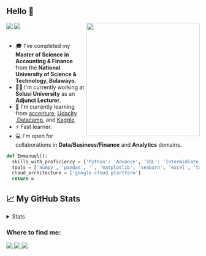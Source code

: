## Hello 👋 

<img align='right' src="https://github.com/Emmanuel-Ncube/Emmanuel-Ncube/blob/main/coding.gif" width="295">

<div>
<img src="https://img.shields.io/badge/Emmanuel-Ncube%20-important">
<img src="https://img.shields.io/badge/Google & Udacity Certified Data%20Analyst-red">
</div>
</br>

- 🎓 I've  completed my **Master of Science in Accounting & Finance** from the **National University of Science & Technology, Bulawayo**.
- 👨‍💼 I'm currently working at **Solusi University** as an **Adjunct Lecturer**.
- 🌱 I'm currently learning from [accenture](https://www.accenture.com), [Udacity](https://www.udacity.com/) ,[Datacamp](https://www.datacamp.com/),  and [Kaggle](https://www.kaggle.com/).
- ⚡️ Fast learner.
- 💻 I'm open for collaborations in **Data/Business/Finance** and **Analytics** domains.

```python
def Emmanuel():
  skills_with_proficiency = {'Python': 'Advance', 'SQL': 'Intermidiate', 'HTML & CSS': 'Intermidiate'}
  tools = ['numpy', 'pandas', '', 'matplotlib', 'seaborn', 'excel', 'tableau', 'google sheet']
  cloud_architecture = ['google cloud plartform']
  return ∞
```


## 📈 My GitHub Stats

<details>
  <summary>Stats</summary>
  <p align="center"> <img src="https://github-readme-stats.vercel.app/api?username=Emmanuel-Ncube&show_icons=true&theme=algolia&count_private=true" alt="Emmanuel-Ncube" />
  <p align="center"> <img src="https://github-readme-stats.vercel.app/api/top-langs/?username=Emmanuel-Ncube&theme=algolia" alt="Emmanuel" />
  </details>




<h3> Where to find me: </h3>
<div>
<a href="https://github.com/Emmanuel-Ncube">
<img src="https://img.shields.io/badge/GitHub-100000?style=for-the-badge&logo=github&logoColor=white">
</a>
<a href="https://www.linkedin.com/in/encube/">
<img src="https://img.shields.io/badge/LinkedIn-0077B5?style=for-the-badge&logo=linkedin&logoColor=white">
</a>
<a href="https://www.kaggle.com/">
<img  src="https://img.shields.io/badge/Kaggle-20BEFF?style=for-the-badge&logo=Kaggle&logoColor=white">
</a>
</div>
